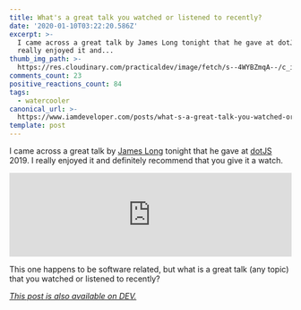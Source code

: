 ```yaml
---
title: What's a great talk you watched or listened to recently?
date: '2020-01-10T03:22:20.586Z'
excerpt: >-
  I came across a great talk by James Long tonight that he gave at dotJS 2019. I
  really enjoyed it and...
thumb_img_path: >-
  https://res.cloudinary.com/practicaldev/image/fetch/s--4WYBZmqA--/c_imagga_scale,f_auto,fl_progressive,h_420,q_auto,w_1000/https://thepracticaldev.s3.amazonaws.com/i/om8i7nxzn5dx6gu5x7k3.png
comments_count: 23
positive_reactions_count: 84
tags:
  - watercooler
canonical_url: >-
  https://www.iamdeveloper.com/posts/what-s-a-great-talk-you-watched-or-listened-to-recently-275h/
template: post
---
```

I came across a great talk by [James Long](https://twitter.com/jlongster) tonight that he gave at [dotJS](https://www.dotjs.io/) 2019. I really enjoyed it and definitely recommend that you give it a watch.


<iframe class="liquidTag" src="https://dev.to/embed/youtube?args=DEcwa68f-jY" style="border: 0; width: 100%;"></iframe>


This one happens to be software related, but what is a great talk (any topic) that you watched or listened to recently?

*[This post is also available on DEV.](https://dev.to/nickytonline/what-s-a-great-talk-you-watched-or-listened-to-recently-275h)*


<script>
const parent = document.getElementsByTagName('head')[0];
const script = document.createElement('script');
script.type = 'text/javascript';
script.src = 'https://cdnjs.cloudflare.com/ajax/libs/iframe-resizer/4.1.1/iframeResizer.min.js';
script.charset = 'utf-8';
script.onload = function() {
    window.iFrameResize({}, '.liquidTag');
};
parent.appendChild(script);
</script>    
